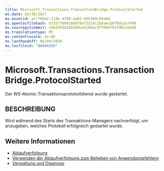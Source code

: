 ```yaml
---
title: Microsoft.Transactions.TransactionBridge.ProtocolStarted
ms.date: 03/30/2017
ms.assetid: ac770da2-218e-4708-aeb5-465369c94a8d
ms.openlocfilehash: d7357700016b978af321411b0aecb0f8da3e7499
ms.sourcegitcommit: cdb295dd1db589ce5169ac9ff096f01fd0c2da9d
ms.translationtype: MT
ms.contentlocale: de-DE
ms.lasthandoff: 06/09/2020
ms.locfileid: "84594295"
---
```

# <a name="microsofttransactionstransactionbridgeprotocolstarted"></a>Microsoft.Transactions.TransactionBridge.ProtocolStarted
Der WS-Atomic-Transaktionsprotokolldienst wurde gestartet.  
  
## <a name="description"></a>BESCHREIBUNG  
 Wird während des Starts des Transaktions-Managers nachverfolgt, um anzugeben, welches Protokoll erfolgreich gestartet wurde.  
  
## <a name="see-also"></a>Weitere Informationen

- [Ablaufverfolgung](index.md)
- [Verwenden der Ablaufverfolgung zum Beheben von Anwendungsfehlern](using-tracing-to-troubleshoot-your-application.md)
- [Verwaltung und Diagnose](../index.md)
